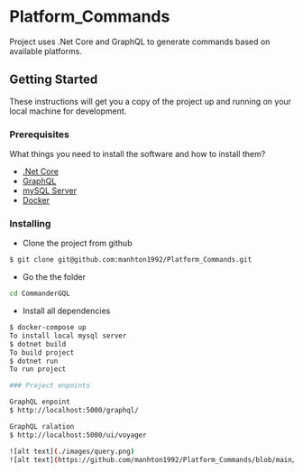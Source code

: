 # Platform_Commands
Project uses .Net Core and GraphQL to generate commands based on available platforms.

## Getting Started

These instructions will get you a copy of the project up and running on your local machine for development. 

### Prerequisites
What things you need to install the software and how to install them?  
- [.Net Core](https://docs.microsoft.com/de-de/dotnet/core/install/linux-ubuntu)  
- [GraphQL](https://graphql.org/)
- [mySQL Server]()
- [Docker](https://www.docker.com/)

### Installing  
- Clone the project from github 
```sh
$ git clone git@github.com:manhton1992/Platform_Commands.git
```
- Go the the folder
```sh
cd CommanderGQL
```
- Install all dependencies
```sh
$ docker-compose up
To install local mysql server
$ dotnet build
To build project
$ dotnet run
To run project

### Project enpoints

GraphQL enpoint
$ http://localhost:5000/graphql/

GraphQL ralation
$ http://localhost:5000/ui/voyager

![alt text](./images/query.png)
![alt text](https://github.com/manhton1992/Platform_Commands/blob/main/images/mutation.png?raw=true)

